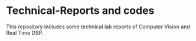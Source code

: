 # Technical-Reports and codes
This repository includes some technical lab reports of Computer Vision and Real Time DSP. 
